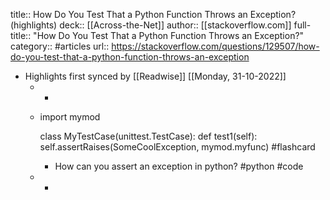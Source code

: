 title:: How Do You Test That a Python Function Throws an Exception? (highlights)
deck:: [[Across-the-Net]]
author:: [[stackoverflow.com]]
full-title:: "How Do You Test That a Python Function Throws an Exception?"
category:: #articles
url:: https://stackoverflow.com/questions/129507/how-do-you-test-that-a-python-function-throws-an-exception

- Highlights first synced by [[Readwise]] [[Monday, 31-10-2022]]
	- -
	- import mymod
	  
	  class MyTestCase(unittest.TestCase):
	    def test1(self):
	        self.assertRaises(SomeCoolException, mymod.myfunc) #flashcard
		- How can you assert an exception in python? #python #code
	- -